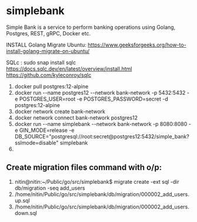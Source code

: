 # simplebank

Simple Bank is a service to perform banking operations using Golang, Postgres, REST, gRPC, Docker etc.

INSTALL Golang Migrate Ubuntu:
https://www.geeksforgeeks.org/how-to-install-golang-migrate-on-ubuntu/

SQLc : sudo snap install sqlc
https://docs.sqlc.dev/en/latest/overview/install.html
https://github.com/kyleconroy/sqlc

1. docker pull postgres:12-alpine
2. docker run --name postgres12 --network bank-network -p 5432:5432 -e POSTGRES_USER=root -e POSTGRES_PASSWORD=secret -d postgres:12-alpine
3. docker network create bank-network
4. docker network connect bank-network postgres12
5. docker run --name simplebank --network bank-network -p 8080:8080 -e GIN_MODE=release -e DB_SOURCE="postgresql://root:secret@postgres12:5432/simple_bank?sslmode=disable" simplebank
6. 

## Create migration files command with o/p:

1. nitin@nitin:~/Public/go/src/simplebank$ migrate create -ext sql -dir db/migration -seq add_users
2. /home/nitin/Public/go/src/simplebank/db/migration/000002_add_users.up.sql
3. /home/nitin/Public/go/src/simplebank/db/migration/000002_add_users.down.sql
